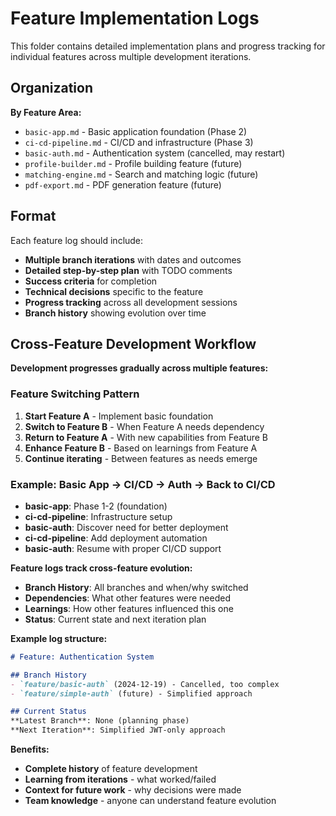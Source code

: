 # Feature Implementation Logs

This folder contains detailed implementation plans and progress tracking for individual features across multiple development iterations.

## Organization

**By Feature Area:**
- `basic-app.md` - Basic application foundation (Phase 2)
- `ci-cd-pipeline.md` - CI/CD and infrastructure (Phase 3)
- `basic-auth.md` - Authentication system (cancelled, may restart)
- `profile-builder.md` - Profile building feature (future)
- `matching-engine.md` - Search and matching logic (future)
- `pdf-export.md` - PDF generation feature (future)

## Format

Each feature log should include:
- **Multiple branch iterations** with dates and outcomes
- **Detailed step-by-step plan** with TODO comments
- **Success criteria** for completion
- **Technical decisions** specific to the feature
- **Progress tracking** across all development sessions
- **Branch history** showing evolution over time

## Cross-Feature Development Workflow

**Development progresses gradually across multiple features:**

### Feature Switching Pattern
1. **Start Feature A** - Implement basic foundation
2. **Switch to Feature B** - When Feature A needs dependency
3. **Return to Feature A** - With new capabilities from Feature B
4. **Enhance Feature B** - Based on learnings from Feature A
5. **Continue iterating** - Between features as needs emerge

### Example: Basic App → CI/CD → Auth → Back to CI/CD
- **basic-app**: Phase 1-2 (foundation)
- **ci-cd-pipeline**: Infrastructure setup
- **basic-auth**: Discover need for better deployment
- **ci-cd-pipeline**: Add deployment automation
- **basic-auth**: Resume with proper CI/CD support

**Feature logs track cross-feature evolution:**
- **Branch History**: All branches and when/why switched
- **Dependencies**: What other features were needed
- **Learnings**: How other features influenced this one
- **Status**: Current state and next iteration plan

**Example log structure:**
```markdown
# Feature: Authentication System

## Branch History
- `feature/basic-auth` (2024-12-19) - Cancelled, too complex
- `feature/simple-auth` (future) - Simplified approach

## Current Status
**Latest Branch**: None (planning phase)
**Next Iteration**: Simplified JWT-only approach
```

**Benefits:**
- **Complete history** of feature development
- **Learning from iterations** - what worked/failed
- **Context for future work** - why decisions were made
- **Team knowledge** - anyone can understand feature evolution